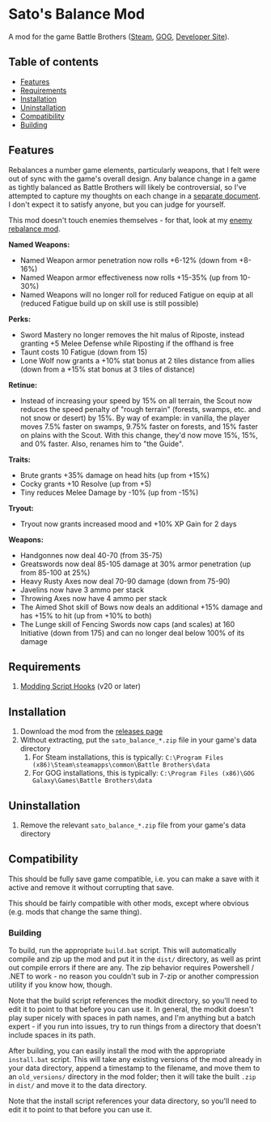 # Sato's Balance Mod

A mod for the game Battle Brothers ([Steam](https://store.steampowered.com/app/365360/Battle_Brothers/), [GOG](https://www.gog.com/game/battle_brothers), [Developer Site](http://battlebrothersgame.com/buy-battle-brothers/)).

## Table of contents

-   [Features](#features)
-   [Requirements](#requirements)
-   [Installation](#installation)
-   [Uninstallation](#uninstallation)
-   [Compatibility](#compatibility)
-   [Building](#building)

## Features

Rebalances a number game elements, particularly weapons, that I felt were out of sync with the game's overall design. Any balance change in a game as tightly balanced as Battle Brothers will likely be controversial, so I've attempted to capture my thoughts on each change in a [separate document](./reasoning.md). I don't expect it to satisfy anyone, but you can judge for yourself.

This mod doesn't touch enemies themselves - for that, look at my [enemy rebalance mod](https://github.com/jcsato/sato_enemy_balance_mod).

**Named Weapons:**
- Named Weapon armor penetration now rolls +6-12% (down from +8-16%)
- Named Weapon armor effectiveness now rolls +15-35% (up from 10-30%)
- Named Weapons will no longer roll for reduced Fatigue on equip at all (reduced Fatigue build up on skill use is still possible)

**Perks:**
- Sword Mastery no longer removes the hit malus of Riposte, instead granting +5 Melee Defense while Riposting if the offhand is free
- Taunt costs 10 Fatigue (down from 15)
- Lone Wolf now grants a +10% stat bonus at 2 tiles distance from allies (down from a +15% stat bonus at 3 tiles of distance)

**Retinue:**
- Instead of increasing your speed by 15% on all terrain, the Scout now reduces the speed penalty of "rough terrain" (forests, swamps, etc. and not snow or desert) by 15%. By way of example: in vanilla, the player moves 7.5% faster on swamps, 9.75% faster on forests, and 15% faster on plains with the Scout. With this change, they'd now move 15%, 15%, and 0% faster. Also, renames him to "the Guide".

**Traits:**
- Brute grants +35% damage on head hits (up from +15%)
- Cocky grants +10 Resolve (up from +5)
- Tiny reduces Melee Damage by -10% (up from -15%)

**Tryout:**
- Tryout now grants increased mood and +10% XP Gain for 2 days

**Weapons:**
- Handgonnes now deal 40-70 (from 35-75)
- Greatswords now deal 85-105 damage at 30% armor penetration (up from 85-100 at 25%)
- Heavy Rusty Axes now deal 70-90 damage (down from 75-90)
- Javelins now have 3 ammo per stack
- Throwing Axes now have 4 ammo per stack
- The Aimed Shot skill of Bows now deals an additional +15% damage and has +15% to hit (up from +10% to both)
- The Lunge skill of Fencing Swords now caps (and scales) at 160 Initiative (down from 175) and can no longer deal below 100% of its damage

## Requirements

1) [Modding Script Hooks](https://www.nexusmods.com/battlebrothers/mods/42) (v20 or later)

## Installation

1) Download the mod from the [releases page](https://github.com/jcsato/sato_balance_mod/releases/latest)
2) Without extracting, put the `sato_balance_*.zip` file in your game's data directory
    1) For Steam installations, this is typically: `C:\Program Files (x86)\Steam\steamapps\common\Battle Brothers\data`
    2) For GOG installations, this is typically: `C:\Program Files (x86)\GOG Galaxy\Games\Battle Brothers\data`

## Uninstallation

1) Remove the relevant `sato_balance_*.zip` file from your game's data directory

## Compatibility

This should be fully save game compatible, i.e. you can make a save with it active and remove it without corrupting that save.

This should be fairly compatible with other mods, except where obvious (e.g. mods that change the same thing).

### Building

To build, run the appropriate `build.bat` script. This will automatically compile and zip up the mod and put it in the `dist/` directory, as well as print out compile errors if there are any. The zip behavior requires Powershell / .NET to work - no reason you couldn't sub in 7-zip or another compression utility if you know how, though.

Note that the build script references the modkit directory, so you'll need to edit it to point to that before you can use it. In general, the modkit doesn't play super nicely with spaces in path names, and I'm anything but a batch expert - if you run into issues, try to run things from a directory that doesn't include spaces in its path.

After building, you can easily install the mod with the appropriate `install.bat` script. This will take any existing versions of the mod already in your data directory, append a timestamp to the filename, and move them to an `old_versions/` directory in the mod folder; then it will take the built `.zip` in `dist/` and move it to the data directory.

Note that the install script references your data directory, so you'll need to edit it to point to that before you can use it.
